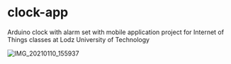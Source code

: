 # clock-app
Arduino clock with alarm set with mobile application project for Internet of Things classes at Lodz University of Technology


![IMG_20210110_155937](https://user-images.githubusercontent.com/44550873/114896057-4937ef80-9e10-11eb-89c5-adfb67bb9ead.jpg)
